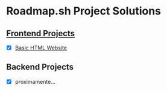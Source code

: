 # Roadmap.sh Project Solutions

## [Frontend Projects](https://roadmap.sh/frontend)
- [x] [Basic HTML Website](https://github.com/esma92/roadmap.sh-projects-frontend/tree/main/Basic%20HTML%20Website)

## Backend Projects
- [X] proximamente...

